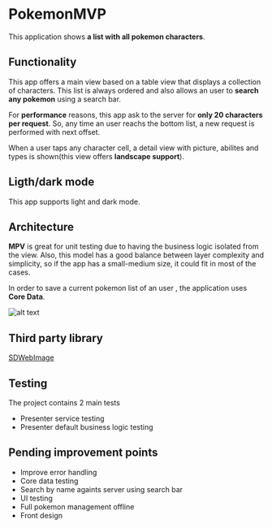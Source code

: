 #  PokemonMVP

This application shows **a list with all pokemon characters**.

## Functionality

This app offers a main view based on a table view that displays a collection of characters. This list is always ordered and also allows an user to **search any pokemon** using a search bar. 

For **performance** reasons, this app ask to the server for **only 20 characters per request**. So, any time an user reachs the bottom list, a new request is performed with next offset.

When a user taps any character cell, a detail view with picture, abilites and types is shown(this view offers **landscape support**).

## Ligth/dark mode

This app supports light and dark mode.

## Architecture

**MPV**  is great for unit testing due to having the business logic isolated from the view. Also, this model has a good balance between layer complexity and simplicity, so if the app has a small-medium size, it could fit in most of the cases. 

In order to save a current pokemon list of an user , the application uses **Core Data**.

![alt text](https://miro.medium.com/max/1556/1*p2JvbgEir0BusDiiVHMvIA.png "VIPER image")

## Third party library

[SDWebImage](https://github.com/SDWebImage/SDWebImage "SDWebImage")

## Testing

The project contains 2 main tests

* Presenter service testing
* Presenter default business logic testing

## Pending improvement points

* Improve error handling
* Core data testing
* Search by name againts server using search bar
* UI testing
* Full pokemon management offline
* Front design
